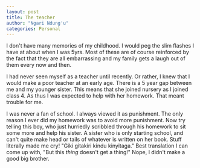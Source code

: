 ```yaml
---
layout: post
title: The teacher
author: "Ngari Ndung'u"
categories: Personal
---
```


I don't have many memories of my childhood. I would peg the slim flashes I have at about when I was 5yrs. Most of these are of course reinforced by the fact that they are all embarrassing and my family gets a laugh out of them every now and then.

I had never seen myself as a teacher until recently. Or rather, I knew that I would make a poor teacher at an early age. There is a 5 year gap between me and my younger sister. This means that she joined nursery as I joined class 4. As thus I was expected to help with her homework. That meant trouble for me.

I was never a fan of school. I always viewed it as punishment. The only reason I ever did my homework was to avoid more punishment. Now try telling this boy, who just hurriedly scribbled through his homework to sit some more and help his sister. A sister who is only starting school, and can't quite make head or tails of whatever is written on her book. Stuff literally made me cry! "Giki gitakiri kindu kinyitaga." Best translation I can come up with, "But this *thing* doesn't get a thing!" Nope, I didn't make a good big brother.
